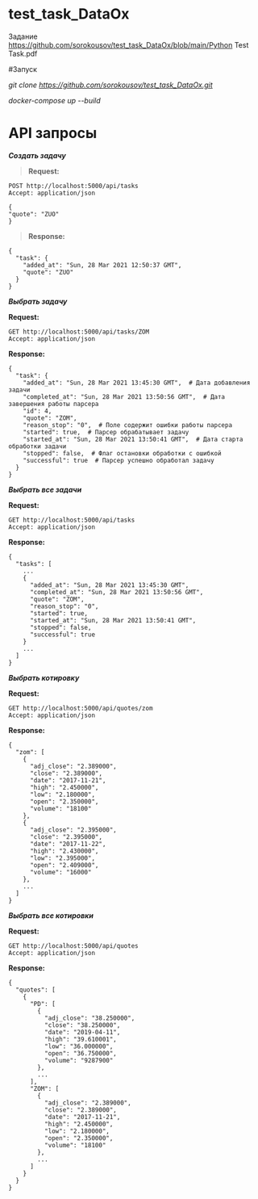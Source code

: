 # test_task_DataOx
Задание https://github.com/sorokousov/test_task_DataOx/blob/main/Python Test Task.pdf

#Запуск

*git clone https://github.com/sorokousov/test_task_DataOx.git*

*docker-compose up --build*

# API запросы
***Создать задачу***

>**Request:**
```
POST http://localhost:5000/api/tasks
Accept: application/json

{
"quote": "ZUO"
}
```
>**Response:**
```
{
  "task": {
    "added_at": "Sun, 28 Mar 2021 12:50:37 GMT",
    "quote": "ZUO"
  }
}
```
***Выбрать задачу***

**Request:**
```
GET http://localhost:5000/api/tasks/ZOM
Accept: application/json
```
**Response:**
```
{
  "task": {
    "added_at": "Sun, 28 Mar 2021 13:45:30 GMT",  # Дата добавления задачи
    "completed_at": "Sun, 28 Mar 2021 13:50:56 GMT",  # Дата завершения работы парсера
    "id": 4,  
    "quote": "ZOM",
    "reason_stop": "0",  # Поле содержит ошибки работы парсера
    "started": true,  # Парсер обрабатывает задачу
    "started_at": "Sun, 28 Mar 2021 13:50:41 GMT",  # Дата старта обработки задачи
    "stopped": false,  # Флаг остановки обработки с ошибкой
    "successful": true  # Парсер успешно обработал задачу
  }
}
```
***Выбрать все задачи***

**Request:**
```
GET http://localhost:5000/api/tasks
Accept: application/json
```
**Response:**
```
{
  "tasks": [
    ...
    {
      "added_at": "Sun, 28 Mar 2021 13:45:30 GMT",
      "completed_at": "Sun, 28 Mar 2021 13:50:56 GMT",
      "quote": "ZOM",
      "reason_stop": "0",
      "started": true,
      "started_at": "Sun, 28 Mar 2021 13:50:41 GMT",
      "stopped": false,
      "successful": true
    }
    ...
  ]
}
```
***Выбрать котировку***

**Request:**
```
GET http://localhost:5000/api/quotes/zom
Accept: application/json
```
**Response:**
```
{
  "zom": [
    {
      "adj_close": "2.389000",
      "close": "2.389000",
      "date": "2017-11-21",
      "high": "2.450000",
      "low": "2.180000",
      "open": "2.350000",
      "volume": "18100"
    },
    {
      "adj_close": "2.395000",
      "close": "2.395000",
      "date": "2017-11-22",
      "high": "2.430000",
      "low": "2.395000",
      "open": "2.409000",
      "volume": "16000"
    },
    ...
  ]
}
```
***Выбрать все котировки***

**Request:**
```
GET http://localhost:5000/api/quotes
Accept: application/json
```
**Response:**
```
{
  "quotes": [
    {
      "PD": [
        {
          "adj_close": "38.250000",
          "close": "38.250000",
          "date": "2019-04-11",
          "high": "39.610001",
          "low": "36.000000",
          "open": "36.750000",
          "volume": "9287900"
        },
        ...
      ],
      "ZOM": [
        {
          "adj_close": "2.389000",
          "close": "2.389000",
          "date": "2017-11-21",
          "high": "2.450000",
          "low": "2.180000",
          "open": "2.350000",
          "volume": "18100"
        },
        ...
      ]
    }
  }
}
```

